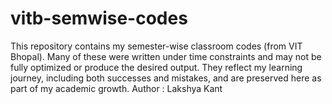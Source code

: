 # vitb-semwise-codes
This repository contains my semester-wise classroom codes (from VIT Bhopal). Many of these were written under time constraints and may not be fully optimized or produce the desired output. They reflect my learning journey, including both successes and mistakes, and are preserved here as part of my academic growth. Author : Lakshya Kant
